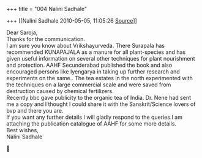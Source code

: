 +++
title = "004 Nalini Sadhale"

+++
[[Nalini Sadhale	2010-05-05, 11:05:26 [Source](https://groups.google.com/g/bvparishat/c/oEq6d7icTJ8)]]



Dear Saroja,  
Thanks for the communication.  
I am sure you know about Vrikshayurveda. There Surapala has recommended KUNAPAJALA as a manure for all plant-species and has given useful information on several other techniques for plant nourishment and protection. AAHF Secunderabad published the book and also encouraged persons like Iyengarya in taking up further research and experiments on the same.. The tea estates in the north experimented with the techniques on a large commercial scale and were saved from destruction caused by chemical fertilizers.  
Recently bbc gave publicity to the organic tea of India. Dr. Nene had sent me a copy and I thought I could share it with the Sanskrit/Science lovers of bvp and there you are.  
If you want any further details I will gladly respond to the queries.I am attaching the publication catalogue of AAHF for some more details.  
Best wishes,  
Nalini Sadhale



